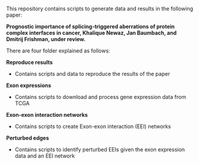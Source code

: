 This repository contains scripts to generate data and results in the following paper:

**Prognostic importance of splicing-triggered aberrations of protein complex interfaces in cancer, Khalique Newaz, Jan Baumbach, and Dmitrij Frishman, under review.**

There are four folder explained as follows:

**Reproduce results**
- Contains scripts and data to reproduce the results of the paper
  
**Exon expressions**
- Contains scripts to download and process gene expression data from TCGA
  
**Exon-exon interaction networks**
- Contains scripts to create Exon-exon interaction (EEI) networks
  
**Perturbed edges**
- Contains scripts to identify perturbed EEIs given the exon expression data and an EEI network

